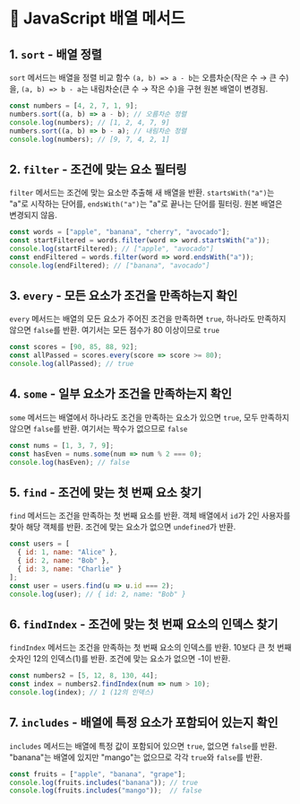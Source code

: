 # 🚀 JavaScript 배열 메서드

## 1. `sort` - 배열 정렬
`sort` 메서드는 배열을 정렬 비교 함수 `(a, b) => a - b`는 오름차순(작은 수 → 큰 수)을, `(a, b) => b - a`는 내림차순(큰 수 → 작은 수)을 구현 원본 배열이 변경됨.
```javascript
const numbers = [4, 2, 7, 1, 9];
numbers.sort((a, b) => a - b); // 오름차순 정렬
console.log(numbers); // [1, 2, 4, 7, 9]
numbers.sort((a, b) => b - a); // 내림차순 정렬
console.log(numbers); // [9, 7, 4, 2, 1]
```

## 2. `filter` - 조건에 맞는 요소 필터링
`filter` 메서드는 조건에 맞는 요소만 추출해 새 배열을 반환. `startsWith("a")`는 "a"로 시작하는 단어를, `endsWith("a")`는 "a"로 끝나는 단어를 필터링. 원본 배열은 변경되지 않음.
```javascript
const words = ["apple", "banana", "cherry", "avocado"];
const startFiltered = words.filter(word => word.startsWith("a"));
console.log(startFiltered); // ["apple", "avocado"]
const endFiltered = words.filter(word => word.endsWith("a"));
console.log(endFiltered); // ["banana", "avocado"]
```

## 3. `every` - 모든 요소가 조건을 만족하는지 확인
`every` 메서드는 배열의 모든 요소가 주어진 조건을 만족하면 `true`, 하나라도 만족하지 않으면 `false`를 반환. 여기서는 모든 점수가 80 이상이므로 `true`
```javascript
const scores = [90, 85, 88, 92];
const allPassed = scores.every(score => score >= 80);
console.log(allPassed); // true
```

## 4. `some` - 일부 요소가 조건을 만족하는지 확인
`some` 메서드는 배열에서 하나라도 조건을 만족하는 요소가 있으면 `true`, 모두 만족하지 않으면 `false`를 반환. 여기서는 짝수가 없으므로 `false`
```javascript
const nums = [1, 3, 7, 9];
const hasEven = nums.some(num => num % 2 === 0);
console.log(hasEven); // false
```

## 5. `find` - 조건에 맞는 첫 번째 요소 찾기
`find` 메서드는 조건을 만족하는 첫 번째 요소를 반환. 객체 배열에서 `id`가 2인 사용자를 찾아 해당 객체를 반환. 조건에 맞는 요소가 없으면 `undefined`가 반환.
```javascript
const users = [
  { id: 1, name: "Alice" },
  { id: 2, name: "Bob" },
  { id: 3, name: "Charlie" }
];
const user = users.find(u => u.id === 2);
console.log(user); // { id: 2, name: "Bob" }
```

## 6. `findIndex` - 조건에 맞는 첫 번째 요소의 인덱스 찾기
`findIndex` 메서드는 조건을 만족하는 첫 번째 요소의 인덱스를 반환. 10보다 큰 첫 번째 숫자인 12의 인덱스(1)를 반환. 조건에 맞는 요소가 없으면 -1이 반환.
```javascript
const numbers2 = [5, 12, 8, 130, 44];
const index = numbers2.findIndex(num => num > 10);
console.log(index); // 1 (12의 인덱스)
```

## 7. `includes` - 배열에 특정 요소가 포함되어 있는지 확인
`includes` 메서드는 배열에 특정 값이 포함되어 있으면 `true`, 없으면 `false`를 반환. "banana"는 배열에 있지만 "mango"는 없으므로 각각 `true`와 `false`를 반환.
```javascript
const fruits = ["apple", "banana", "grape"];
console.log(fruits.includes("banana")); // true
console.log(fruits.includes("mango"));  // false
```